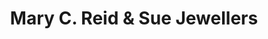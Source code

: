 ---
title: "Mary C. Reid & Sue Jewellers"
url: /fairfield/mary-c-reid-and-sue-jewellers/
shop: jewelry
---